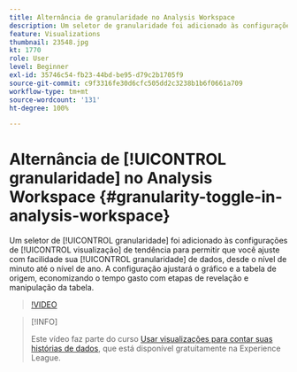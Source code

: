 ```yaml
---
title: Alternância de granularidade no Analysis Workspace
description: Um seletor de granularidade foi adicionado às configurações de visualização de tendência para permitir que você ajuste com facilidade sua granularidade de dados, desde o nível de minuto até o nível de ano. A configuração ajustará o gráfico e a tabela de origem, economizando o tempo gasto com etapas de revelação e manipulação da tabela.
feature: Visualizations
thumbnail: 23548.jpg
kt: 1770
role: User
level: Beginner
exl-id: 35746c54-fb23-44bd-be95-d79c2b1705f9
source-git-commit: c9f3316fe30d6cfc505dd2c3238b1b6f0661a709
workflow-type: tm+mt
source-wordcount: '131'
ht-degree: 100%

---
```


# Alternância de [!UICONTROL granularidade] no Analysis Workspace {#granularity-toggle-in-analysis-workspace}

Um seletor de [!UICONTROL granularidade] foi adicionado às configurações de [!UICONTROL visualização] de tendência para permitir que você ajuste com facilidade sua [!UICONTROL granularidade] de dados, desde o nível de minuto até o nível de ano. A configuração ajustará o gráfico e a tabela de origem, economizando o tempo gasto com etapas de revelação e manipulação da tabela.

>[!VIDEO](https://video.tv.adobe.com/v/23548/?quality=12)

>[!INFO]
>
> Este vídeo faz parte do curso [Usar visualizações para contar suas histórias de dados](https://experienceleague.adobe.com/?recommended=Analytics-U-1-2021.1.visualizations&amp;lang=pt-BR), que está disponível gratuitamente na Experience League.
